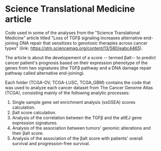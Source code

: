 # Science Translational Medicine article
Code used in some of the analyses from the "Science Translational Medicine" article titled "Loss of TGFβ signaling increases alternative end-joining DNA repair that sensitizes to genotoxic therapies across cancer types" (link: https://stm.sciencemag.org/content/13/580/eabc4465). 


The article is about the developement of a score -- termed βalt-- to predict cancer patient's prognosis based on their expression phenotype of the genes from two signatures (the TGFβ pathway and a DNA damage repair pathway called alternative end-joining). 


Each folder (TCGA-OV, TCGA-LUSC, TCGA_GBM) contains the code that was used to analyze each cancer dataset from The Cancer Genome Atlas (TCGA), consisting mainly of the following analytic processes:
1. Single sample gene set enrichment analysis (ssGSEA) scores calculation. 
2. βalt score calculation. 
3. Analysis of the correlation between the TGFβ and the altEJ gene expression signatures. 
4. Analysis of the association between tumors' genomic alterations and their βalt score.
5. Analysis of the association of the βalt score with patients' overall survival and progression-free survival.



